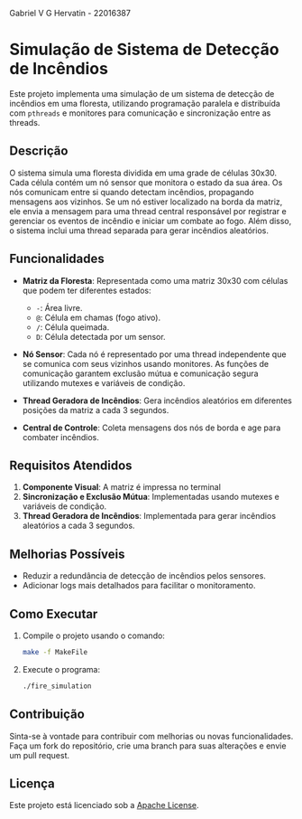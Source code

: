 Gabriel V G Hervatin - 22016387


# Simulação de Sistema de Detecção de Incêndios

Este projeto implementa uma simulação de um sistema de detecção de incêndios em uma floresta, utilizando programação paralela e distribuída com `pthreads` e monitores para comunicação e sincronização entre as threads.

## Descrição

O sistema simula uma floresta dividida em uma grade de células 30x30. Cada célula contém um nó sensor que monitora o estado da sua área. Os nós comunicam entre si quando detectam incêndios, propagando mensagens aos vizinhos. Se um nó estiver localizado na borda da matriz, ele envia a mensagem para uma thread central responsável por registrar e gerenciar os eventos de incêndio e iniciar um combate ao fogo. Além disso, o sistema inclui uma thread separada para gerar incêndios aleatórios.

## Funcionalidades

- **Matriz da Floresta**: Representada como uma matriz 30x30 com células que podem ter diferentes estados:
  - `-`: Área livre.
  - `@`: Célula em chamas (fogo ativo).
  - `/`: Célula queimada.
  - `D`: Célula detectada por um sensor.

- **Nó Sensor**: Cada nó é representado por uma thread independente que se comunica com seus vizinhos usando monitores. As funções de comunicação garantem exclusão mútua e comunicação segura utilizando mutexes e variáveis de condição.

- **Thread Geradora de Incêndios**: Gera incêndios aleatórios em diferentes posições da matriz a cada 3 segundos.

- **Central de Controle**: Coleta mensagens dos nós de borda e age para combater incêndios.

## Requisitos Atendidos

1. **Componente Visual**: A matriz é impressa no terminal
2. **Sincronização e Exclusão Mútua**: Implementadas usando mutexes e variáveis de condição.
3. **Thread Geradora de Incêndios**: Implementada para gerar incêndios aleatórios a cada 3 segundos.

## Melhorias Possíveis

- Reduzir a redundância de detecção de incêndios pelos sensores.
- Adicionar logs mais detalhados para facilitar o monitoramento.

## Como Executar

1. Compile o projeto usando o comando:
   ```bash
   make -f MakeFile
   ```

2. Execute o programa:
   ```bash
   ./fire_simulation
   ```

## Contribuição

Sinta-se à vontade para contribuir com melhorias ou novas funcionalidades. Faça um fork do repositório, crie uma branch para suas alterações e envie um pull request.

## Licença

Este projeto está licenciado sob a [Apache License](LICENSE).
